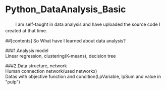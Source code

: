 # Python_DataAnalysis_Basic　　
　　
I am self-taught in data analysis and have uploaded the source code I created at that time.　　

##[contents]
So What have I learned about data analysis?

###1.Analysis model  
 Linear regression, clustering(K-means), decision tree  
 
###2.Data structure, network  
 Human connection network(used networkx)  
 Datas with objective function and condition(LpVariable, lpSum and value in "pulp")  
